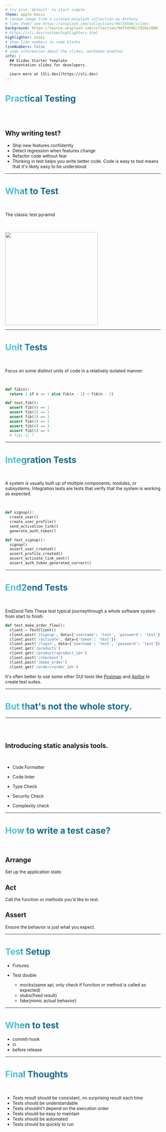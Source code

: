 ```yaml
---
# try also 'default' to start simple
theme: apple-basic
# random image from a curated Unsplash collection by Anthony
# like them? see https://unsplash.com/collections/94734566/slidev
background: https://source.unsplash.com/collection/94734566/1920x1080
# https://sli.dev/custom/highlighters.html
highlighter: shiki
# show line numbers in code blocks
lineNumbers: false
# some information about the slides, markdown enabled
info: |
  ## Slidev Starter Template
  Presentation slides for developers.

  Learn more at [Sli.dev](https://sli.dev)
---
```


# Practical Testing

<br>
<br>

## Why writing test?

- Ship new features confidently
- Detect regression when features change
- Refactor code without fear
- Thinking in test helps you write better code. Code is easy to test means that it's likely easy to be understood

<style>

h1 {
  background-color: #2B90B6;
  background-image: linear-gradient(45deg, #4EC5D4 10%, #146b8c 20%);
  background-size: 100%;
  -webkit-background-clip: text;
  -moz-background-clip: text;
  -webkit-text-fill-color: transparent; 
  -moz-text-fill-color: transparent;
}
</style>

---

# What to Test

<br>

The classic test pyramid

<br>
<br>

<img src="https://automationpanda.files.wordpress.com/2017/10/the-testing-pyramid.png" width="300">

---

# Unit Tests

<br>

Focus on some distinct units of code in a relatively isolated manner.

<br>

```python
def fib(n):
  return 1 if n <= 1 else fib(n - 1) + fib(n - 2)

def test_fib():
  assert fib(0) == 1
  assert fib(1) == 1
  assert fib(2) == 1
  assert fib(3) == 2
  assert fib(4) == 3
  assert fib(5) == 5
  # fib(-1) ?

```

---

# Integration Tests

<br>

A system is usually built up of multiple components, modules, or subsystems. Integration tests are tests that verify that the system is working as expected.

<br>

```python
def signup():
  create_user()
  create_user_profile()
  send_activation_link()
  generate_auth_token()

def test_signup():
  signup()
  assert_user_created()
  assert_profile_created()
  assert_activate_link_sent()
  assert_auth_token_generated_correct()
```

---

# End2end Tests

<br>

End2end Tets These test typical journeythrough a whole software system from start to finish.

```python
def test_make_order_flow():
  client = TestClient()
  client.post('/signup', data={'username': 'test', 'password': 'test'})
  client.post('/activate', data={'token': 'test'})
  client.post('/login', data={'username': 'test', 'password': 'test'})
  client.get('/products')
  client.get('/product/<product_id>')
  client.post('/checkout')
  client.post('/make_order')
  client.get('/order/<order_id>')
```

It's often better to use some other GUI tools like [Postman](https://www.getpostman.com/) and [Apifox](https://www.apifox.cn/) to create test suites.

---

<div class="text-center mt-24">
<h1>But that's not the whole story.</h1>
</div>

---

<br>
<br>

## Introducing static analysis tools.

<br>

- Code Formatter

- Code linter

- Type Check

- Security Check

- Complexity check

---

# How to write a test case?

<br>

## Arrange

Set up the application state.

## Act

Call the function or methods you'd like to test.

## Assert

Ensure the behavior is just what you expect.

---

# Test Setup

- Fixtures

- Test double

  - mocks(same api, only check if function or method is called as expected)
  - stubs(fixed result)
  - fake(mimic actual behavior)

---

# When to test

- commit-hook
- ci
- before release

---

# Final Thoughts

<br>

- Tests result should be consistant, no surprising result each time
- Tests should be understandable
- Tests shouldni't depend on the execution order
- Tests should be easy to maintain
- Tests should be automated
- Tests should be quickly to run
